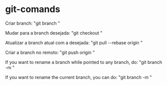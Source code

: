 # git-comands

Criar branch: 
    "git branch <branchName>"

Mudar para a branch desejada: 
    "git checkout <branchName>"

Atualizar a branch atual com a desejada: 
    "git pull --rebase origin <branchName>"

Criar a branch no remoto: 
    "git push origin <branchName>"

If you want to rename a branch while pointed to any branch, do: 
    "git branch -m <oldName> <newName>"

If you want to rename the current branch, you can do: 
    "git branch -m <newName>"

